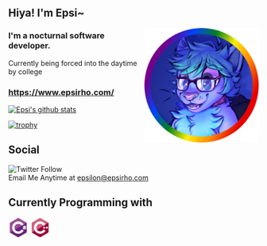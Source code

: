 ## Hiya! I'm Epsi~ 
<img align='right' src="https://github.com/EpsiRho/EpsiRho/blob/main/epsicircle.png" width="230">

### I'm a nocturnal software developer.
Currently being forced into the daytime by college
### https://www.epsirho.com/

[![Epsi's github stats](https://github-readme-stats.vercel.app/api?username=EpsiRho&theme=radical)](https://github.com/anuraghazra/github-readme-stats)

[![trophy](https://github-profile-trophy.vercel.app/?username=EpsiRho&theme=onedark)](https://github.com/ryo-ma/github-profile-trophy)

## Social
![Twitter Follow](https://img.shields.io/twitter/follow/EpsilonRho?label=Follow%20Me%20on%20Twitter&style=for-the-badge)<br>
Email Me Anytime at [epsilon@epsirho.com](mailto:epsirho@gmail.com)

## Currently Programming with
<p align="left"> 
  <img src="https://raw.githubusercontent.com/devicons/devicon/9f4f5cdb393299a81125eb5127929ea7bfe42889/icons/csharp/csharp-original.svg" alt="CSharp" width="40" height="40"/>
  <img src="https://raw.githubusercontent.com/devicons/devicon/master/icons/cplusplus/cplusplus-original.svg" alt="C++" width="40" height="40"/>
</p>

